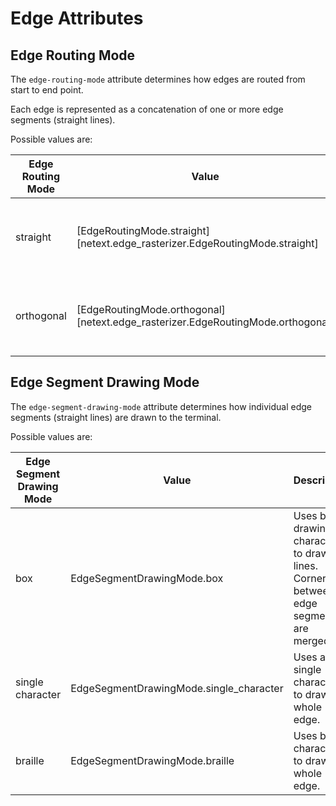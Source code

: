 # Edge Attributes

## Edge Routing Mode

The `edge-routing-mode` attribute determines how edges are routed from start to end point.

Each edge is represented as a concatenation of one or more edge segments (straight lines).

Possible values are:

| Edge Routing Mode |  Value | Description |
|------|--------|-------------|
| straight | [EdgeRoutingMode.straight][netext.edge_rasterizer.EdgeRoutingMode.straight] | Uses a single edge segment connecting start and endpoint. |
| orthogonal | [EdgeRoutingMode.orthogonal][netext.edge_rasterizer.EdgeRoutingMode.orthogonal] | Uses multiple vertical or horizontal edge segments. |


## Edge Segment Drawing Mode

The `edge-segment-drawing-mode` attribute determines how individual edge segments (straight lines) are drawn to the terminal.

Possible values are:

| Edge Segment Drawing Mode |  Value | Description |
|------|--------|-------------|
| box | EdgeSegmentDrawingMode.box | Uses box drawing characters to draw lines. Corners between edge segments are merged. |
| single character | EdgeSegmentDrawingMode.single_character | Uses a single character to draw the whole edge. |
| braille | EdgeSegmentDrawingMode.braille | Uses braille characters to draw the whole edge. |
